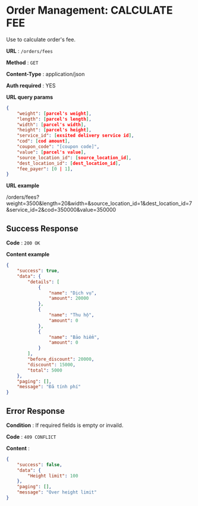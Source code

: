 # Order Management: CALCULATE FEE

Use to calculate order's fee.

**URL** : `/orders/fees`

**Method** : `GET`

**Content-Type** : application/json

**Auth required** : YES

**URL query params**

```json
{
    "weight": [parcel's weight],
    "length": [parcel's length],
    "width": [parcel's width],
    "height": [parcel's height],
    "service_id": [exsited delivery service id],
    "cod": [cod amount],
    "coupon_code": "[coupon code]",
    "value": [parcel's value],
    "source_location_id": [source_location_id],
    "dest_location_id": [dest_location_id],
    "fee_payer": [0 | 1],
}
```

**URL example**

/orders/fees?weight=3500&length=20&width=&source_location_id=1&dest_location_id=7&service_id=2&cod=350000&value=350000

## Success Response

**Code** : `200 OK`

**Content example**

```json
{
    "success": true,
    "data": {
        "details": [
            {
                "name": "Dịch vụ",
                "amount": 20000
            },
            {
                "name": "Thu hộ",
                "amount": 0
            },
            {
                "name": "Bảo hiểm",
                "amount": 0
            }
        ],
        "before_discount": 20000,
        "discount": 15000,
        "total": 5000
    },
    "paging": [],
    "message": "Đã tính phí"
}
```

## Error Response

**Condition** : If required fields is empty or invaild.

**Code** : `409 CONFLICT`

**Content** :

```json
{
    "success": false,
    "data": {
        "Height limit": 100
    },
    "paging": [],
    "message": "Over height limit"
}
```